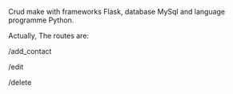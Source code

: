 Crud make with frameworks Flask, database MySql and language programme Python.



Actually, The routes are:

/add_contact

/edit

/delete
